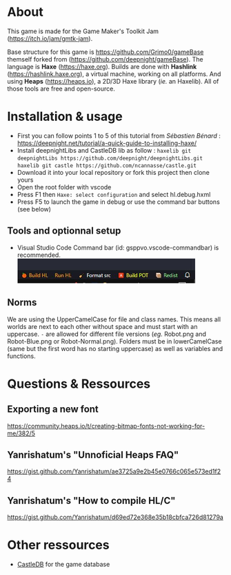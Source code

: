 # About

This game is made for the Game Maker's Toolkit Jam (https://itch.io/jam/gmtk-jam).

Base structure for this game is https://github.com/Grimo0/gameBase themself forked from (https://github.com/deepnight/gameBase).
The language is **Haxe** (https://haxe.org).
Builds are done with **Hashlink** (https://hashlink.haxe.org), a virtual machine, working on all platforms. 
And using **Heaps** (https://heaps.io), a 2D/3D Haxe library (*ie.* an Haxelib). All of those tools are free and open-source.

# Installation & usage

- First you can follow points 1 to 5 of this tutorial from *Sébastien Bénard* : https://deepnight.net/tutorial/a-quick-guide-to-installing-haxe/
- Install deepnightLibs and CastleDB lib as follow : 
	`haxelib git deepnightLibs https://github.com/deepnight/deepnightLibs.git`
	`haxelib git castle https://github.com/ncannasse/castle.git`
- Download it into your local repository or fork this project then clone yours 
- Open the root folder with vscode
- Press F1 then `Haxe: select configuration` and select hl.debug.hxml
- Press F5 to launch the game in debug or use the command bar buttons (see below)

## Tools and optionnal setup

- Visual Studio Code Command bar (id: gsppvo.vscode-commandbar) is recommended.
	![commandbar](screens/commandBar.jpg)

## Norms

We are using the UpperCamelCase for file and class names. This means all worlds are next to each other without space and must start with an uppercase. `-` are allowed for different file versions (*eg.* Robot.png and Robot-Blue.png or Robot-Normal.png).
Folders must be in lowerCamelCase (same but the first word has no starting uppercase) as well as variables and functions.

# Questions & Ressources

## Exporting a new font

https://community.heaps.io/t/creating-bitmap-fonts-not-working-for-me/382/5

## Yanrishatum's "Unnoficial Heaps FAQ"

https://gist.github.com/Yanrishatum/ae3725a9e2b45e0766c065e573ed1f24

## Yanrishatum's "How to compile HL/C"

https://gist.github.com/Yanrishatum/d69ed72e368e35b18cbfca726d81279a

# Other ressources

- [CastleDB](http://castledb.org/) for the game database